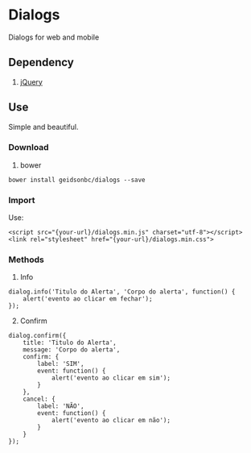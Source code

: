 # Dialogs
Dialogs for web and mobile

## Dependency

1. [jQuery](https://jquery.com/download/)

## Use

Simple and beautiful.

### Download

1. bower
```
bower install geidsonbc/dialogs --save
```

### Import

Use:
```
<script src="{your-url}/dialogs.min.js" charset="utf-8"></script>
<link rel="stylesheet" href="{your-url}/dialogs.min.css">
```

### Methods
1. Info
```
dialog.info('Titulo do Alerta', 'Corpo do alerta', function() {
	alert('evento ao clicar em fechar');
});
```

2. Confirm
```
dialog.confirm({
	title: 'Titulo do Alerta',
	message: 'Corpo do alerta',
	confirm: {
		label: 'SIM',
		event: function() {
			alert('evento ao clicar em sim');
		}
	},
	cancel: {
		label: 'NÃO',
		event: function() {
			alert('evento ao clicar em não');
		}
	}
});
```
